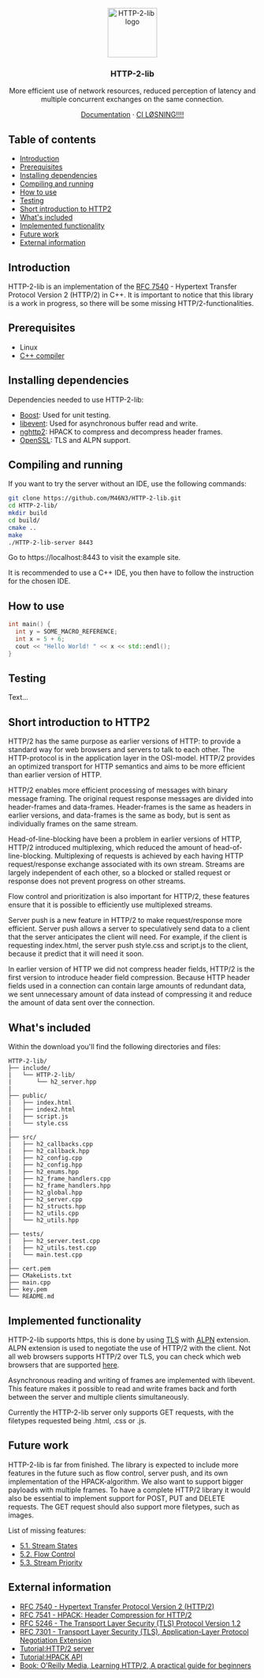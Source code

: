 <p align="center">
  <a href="https://github.com/M46N3/HTTP-2-lib/">
    <img src="http://i64.tinypic.com/4sjgq9.png" alt="HTTP-2-lib logo" width="100" height="100">
  </a>
</p>

<h3 align="center">HTTP-2-lib</h3>

<p align="center">
  More efficient use of network resources, reduced perception of latency and multiple concurrent exchanges on the same connection.
</p>

<p align="center">
  <a href="https://m46n3.github.io/HTTP-2-lib/">Documentation</a>
  ·
  <a href="https://www.nrk.no/">CI LØSNING!!!!</a>
</p>


## Table of contents

- [Introduction](#introduction)
- [Prerequisites](#prerequisites)
- [Installing dependencies](#installing-dependencies)
- [Compiling and running](#compiling-and-running)
- [How to use](#how-to-use)
- [Testing](#testing)
- [Short introduction to HTTP2](#short-introduction-to-HTTP2)
- [What's included](#whats-included)
- [Implemented functionality](#implemented-functionality)
- [Future work](#future-work)
- [External information](#external-information)



## Introduction
HTTP-2-lib is an implementation of the [RFC 7540](https://tools.ietf.org/html/rfc7540) - Hypertext Transfer Protocol Version 2 (HTTP/2) in C++. It is important to notice that this library is a work in progress, so there will be some missing HTTP/2-functionalities.


## Prerequisites
* Linux
* [C++ compiler](https://gcc.gnu.org/)

## Installing dependencies
Dependencies needed to use HTTP-2-lib:
* [Boost](https://github.com/boostorg/boost): Used for unit testing.
* [libevent](https://github.com/libevent/libevent): Used for asynchronous buffer read and write.
* [nghttp2](https://github.com/nghttp2/nghttp2): HPACK to compress and decompress header frames.
* [OpenSSL](https://github.com/openssl/openssl): TLS and ALPN support.


## Compiling and running
If you want to try the server without an IDE, use the following commands:
```sh
git clone https://github.com/M46N3/HTTP-2-lib.git
cd HTTP-2-lib/
mkdir build
cd build/
cmake ..
make
./HTTP-2-lib-server 8443
```
Go to https://localhost:8443 to visit the example site.

It is recommended to use a C++ IDE, you then have to follow the instruction for the chosen IDE. 


## How to use

```cpp
int main() {
  int y = SOME_MACRO_REFERENCE;
  int x = 5 + 6;
  cout << "Hello World! " << x << std::endl();
}
```

## Testing
Text...

## Short introduction to HTTP2
HTTP/2 has the same purpose as earlier versions of HTTP: to provide a standard way for web browsers and servers to talk to each other. The HTTP-protocol is in the application layer in the OSI-model. HTTP/2 provides an optimized transport for HTTP semantics and aims to be more efficient than earlier version of HTTP.

HTTP/2 enables more efficient processing of messages with binary message framing. The original request response messages are divided into header-frames and data-frames. Header-frames is the same as headers in earlier versions, and data-frames is the same as body, but is sent as individually frames on the same stream.

Head-of-line-blocking have been a problem in earlier versions of HTTP, HTTP/2 introduced multiplexing, which reduced the amount of head-of-line-blocking. Multiplexing of requests is achieved by each having HTTP request/response exchange associated with its own stream. Streams are largely independent of each other, so a blocked or stalled request or response does not prevent progress on other streams.

Flow control and prioritization is also important for HTTP/2, these features ensure that it is possible to efficiently use multiplexed streams. 

Server push is a new feature in HTTP/2 to make request/response more efficient. Server push allows a server to speculatively send data to a client that the server anticipates the client will need. For example, if the client is requesting index.html, the server push style.css and script.js to the client, because it predict that it will need it soon.

In earlier version of HTTP we did not compress header fields, HTTP/2 is the first version to introduce header field compression. Because HTTP header fields used in a connection can contain large amounts of redundant data, we sent unnecessary amount of data instead of compressing it and reduce the amount of data sent over the connection.



## What's included

Within the download you'll find the following directories and files:

```text
HTTP-2-lib/
├── include/
|   └── HTTP-2-lib/
|       └── h2_server.hpp
|
├── public/
|   ├── index.html
|   ├── index2.html
|   ├── script.js
|   └── style.css
|   
├── src/
|   ├── h2_callbacks.cpp
|   ├── h2_callback.hpp
|   ├── h2_config.cpp
|   ├── h2_config.hpp
|   ├── h2_enums.hpp
|   ├── h2_frame_handlers.cpp
|   ├── h2_frame_handlers.hpp
|   ├── h2_global.hpp
|   ├── h2_server.cpp
|   ├── h2_structs.hpp
|   ├── h2_utils.cpp
|   └── h2_utils.hpp
│
├── tests/
|   ├── h2_server.test.cpp
|   ├── h2_utils.test.cpp
|   └── main.test.cpp
|
├── cert.pem
├── CMakeLists.txt
├── main.cpp
├── key.pem
└── README.md
```

## Implemented functionality
HTTP-2-lib supports https, this is done by using [TLS]( https://tools.ietf.org/html/rfc5246) with [ALPN]( https://tools.ietf.org/html/rfc7301) extension. ALPN extension is used to negotiate the use of HTTP/2 with the client. Not all web browsers supports HTTP/2 over TLS, you can check which web browsers that are supported [here]( https://caniuse.com/#search=http2).

Asynchronous reading and writing of frames are implemented with libevent. This feature makes it possible to read and write frames back and forth between the server and multiple clients simultaneously.

Currently the HTTP-2-lib server only supports GET requests, with the filetypes requested being .html, .css or .js.

## Future work
HTTP-2-lib is far from finished. The library is expected to include more features in the future such as flow control, server push, and its own implementation of the HPACK-algorithm. We also want to support bigger payloads with multiple frames. To have a complete HTTP/2 library it would also be essential to implement support for POST, PUT and DELETE requests. The GET request should also support more filetypes, such as images.

List of missing features:
- [5.1. Stream States](https://tools.ietf.org/html/rfc7540#section-5.1)
- [5.2. Flow Control](https://tools.ietf.org/html/rfc7540#section-5.2)
- [5.3. Stream Priority]( https://tools.ietf.org/html/rfc7540#section-5.3)


## External information
- [RFC 7540 - Hypertext Transfer Protocol Version 2 (HTTP/2)](https://tools.ietf.org/html/rfc7540)
- [RFC 7541 - HPACK: Header Compression for HTTP/2](https://tools.ietf.org/html/rfc7541)
- [RFC 5246 - The Transport Layer Security (TLS) Protocol Version 1.2](https://tools.ietf.org/html/rfc5246)
- [RFC 7301 - Transport Layer Security (TLS), Application-Layer Protocol Negotiation Extension](https://tools.ietf.org/html/rfc7301)
- [Tutorial:HTTP/2 server](https://nghttp2.org/documentation/tutorial-server.html#)
- [Tutorial:HPACK API](https://nghttp2.org/documentation/tutorial-hpack.html)
- [Book: O'Reilly Media, Learning HTTP/2, A practical guide for beginners](https://www.amazon.com/Learning-HTTP-Practical-Guide-Beginners/dp/1491962445)

